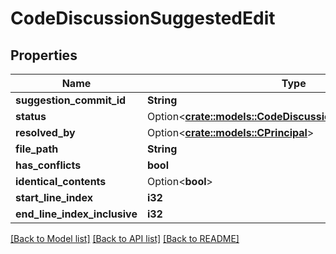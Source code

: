 # CodeDiscussionSuggestedEdit

## Properties

Name | Type | Description | Notes
------------ | ------------- | ------------- | -------------
**suggestion_commit_id** | **String** |  | 
**status** | Option<[**crate::models::CodeDiscussionSuggestedEditState**](CodeDiscussionSuggestedEditState.md)> |  | [optional]
**resolved_by** | Option<[**crate::models::CPrincipal**](CPrincipal.md)> |  | [optional]
**file_path** | **String** |  | 
**has_conflicts** | **bool** |  | 
**identical_contents** | Option<**bool**> |  | [optional]
**start_line_index** | **i32** |  | 
**end_line_index_inclusive** | **i32** |  | 

[[Back to Model list]](../README.md#documentation-for-models) [[Back to API list]](../README.md#documentation-for-api-endpoints) [[Back to README]](../README.md)


